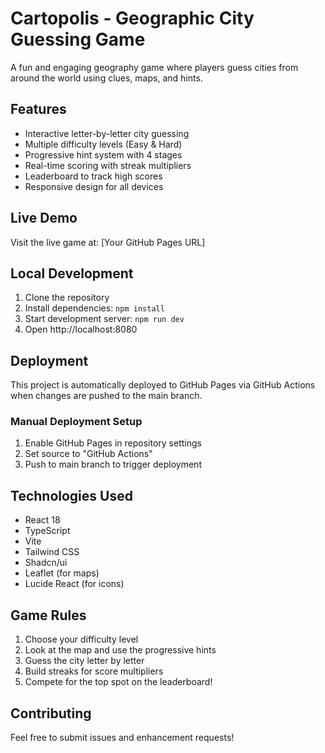 
# Cartopolis - Geographic City Guessing Game

A fun and engaging geography game where players guess cities from around the world using clues, maps, and hints.

## Features

- Interactive letter-by-letter city guessing
- Multiple difficulty levels (Easy & Hard)
- Progressive hint system with 4 stages
- Real-time scoring with streak multipliers
- Leaderboard to track high scores
- Responsive design for all devices

## Live Demo

Visit the live game at: [Your GitHub Pages URL]

## Local Development

1. Clone the repository
2. Install dependencies: `npm install`
3. Start development server: `npm run dev`
4. Open http://localhost:8080

## Deployment

This project is automatically deployed to GitHub Pages via GitHub Actions when changes are pushed to the main branch.

### Manual Deployment Setup

1. Enable GitHub Pages in repository settings
2. Set source to "GitHub Actions"
3. Push to main branch to trigger deployment

## Technologies Used

- React 18
- TypeScript
- Vite
- Tailwind CSS
- Shadcn/ui
- Leaflet (for maps)
- Lucide React (for icons)

## Game Rules

1. Choose your difficulty level
2. Look at the map and use the progressive hints
3. Guess the city letter by letter
4. Build streaks for score multipliers
5. Compete for the top spot on the leaderboard!

## Contributing

Feel free to submit issues and enhancement requests!
